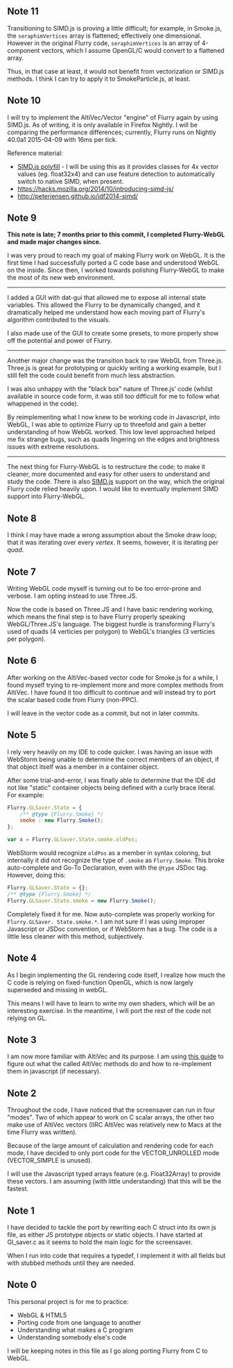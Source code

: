 ## Note 11

Transitioning to SIMD.js is proving a little difficult; for example, in Smoke.js, the `seraphimVertices`
array is flattened; effectively one dimensional. However in the original Flurry code, `seraphimVertices`
is an array of 4-component vectors, which I assume OpenGL/C would convert to a flattened array.

Thus, in that case at least, it would not benefit from vectorization or SIMD.js methods. I think I can
try to apply it to SmokeParticle.js, at least.

## Note 10

I will try to implement the AltiVec/Vector "engine" of Flurry again by using SIMD.js. As of writing,
it is only available in Firefox Nightly. I will be comparing the performance differences; currently,
Flurry runs on Nightly 40.0a1 2015-04-09 with 16ms per tick.

Reference material:

* [SIMD.js polyfill](https://github.com/johnmccutchan/ecmascript_simd) - I will be using this as it
provides classes for 4x vector values (eg. float32x4) and can use feature detection to automatically
switch to native SIMD, when present.
* https://hacks.mozilla.org/2014/10/introducing-simd-js/
* http://peterjensen.github.io/idf2014-simd/

## Note 9

**This note is late; 7 months prior to this commit, I completed Flurry-WebGL and made major changes since.**

I was very proud to reach my goal of making Flurry work on WebGL. It is the first time
I had successfully ported a C code base and understood WebGL on the inside. Since then,
I worked towards polishing Flurry-WebGL to make the most of its new web environment.

---

I added a GUI with dat-gui that allowed me to expose all internal state variables.
This allowed the Flurry to be dynamically changed, and it dramatically helped me
understand how each moving part of Flurry's algorithm contributed to the visuals.

I also made use of the GUI to create some presets, to more properly show off the potential
and power of Flurry.

---

Another major change was the transition back to raw WebGL from Three.js. Three.js is
great for prototyping or quickly writing a working example, but I still felt the code
could benefit from much less abstraction.

I was also unhappy with the "black box" nature of Three.js' code (whilst available in
source code form, it was still too difficult for me to follow what whappened in the code).

By reimplementing what I now knew to be working code in Javascript, into WebGL, I was able
to optimize Flurry up to threefold and gain a better understanding of how WebGL worked. This
low level approached helped me fix strange bugs, such as quads lingering on the edges and
brightness issues with extreme resolutions.

---

The next thing for Flurry-WebGL is to restructure the code; to make it cleaner, more documented
and easy for other users to understand and study the code. There is also [SIMD.js](https://blog.mozilla.org/javascript/2015/03/10/state-of-simd-js-performance-in-firefox/) support on the
way, which the original Flurry code relied heavily upon. I would like to eventually implement
SIMD support into Flurry-WebGL.

## Note 8

I think I may have made a wrong assumption about the Smoke draw loop; that it was
iterating over every *vertex*. It seems, however, it is iterating per *quad*.

## Note 7

Writing WebGL code myself is turning out to be too error-prone and verbose. I am opting
instead to use Three.JS.

Now the code is based on Three.JS and I have basic rendering working, which means the
final step is to have Flurry properly speaking WebGL/Three.JS's language. The biggest
hurdle is transforming Flurry's used of quads (4 verticies per polygon) to WebGL's
triangles (3 verticies per polygon).

## Note 6

After working on the AltiVec-based vector code for Smoke.js for a while, I found myself
trying to re-implement more and more complex methods from AltiVec. I have found it too
difficult to continue and will instead try to port the scalar based code from Flurry
(non-PPC).

I will leave in the vector code as a commit, but not in later commits.

## Note 5

I rely very heavily on my IDE to code quicker. I was having an issue with WebStorm being
unable to determine the correct members of an object, if that object itself was a member
in a container object.

After some trial-and-error, I was finally able to determine that the IDE did not like
"static" container objects being defined with a curly brace literal. For example:

```javascript
Flurry.GLSaver.State = {
    /** @type {Flurry.Smoke} */
    smoke : new Flurry.Smoke();
};

var x = Flurry.GLSaver.State.smoke.oldPos;
```

WebStorm would recognize `oldPos` as a member in syntax coloring, but internally it did
not recognize the type of `.smoke` as `Flurry.Smoke`. This broke auto-complete and Go-To
Declaration, even with the `@type` JSDoc tag. However, doing this:

```javascript
Flurry.GLSaver.State = {};
/** @type {Flurry.Smoke} */
Flurry.GLSaver.State.smoke = new Flurry.Smoke();
```

Completely fixed it for me. Now auto-complete was properly working for `Flurry.GLSaver.
State.smoke.*`. I am not sure if I was using improper Javascript or JSDoc convention, or
if WebStorm has a bug. The code is a little less cleaner with this method, subjectively.

## Note 4

As I begin implementing the GL rendering code itself, I realize how much the C code is
relying on fixed-function OpenGL, which is now largely superseded and missing in webGL.

This means I will have to learn to write my own shaders, which will be an interesting
exercise. In the meantime, I will port the rest of the code not relying on GL.

## Note 3

I am now more familiar with AltiVec and its purpose. I am using [this guide](http://www.freescale.com/files/32bit/doc/ref_manual/ALTIVECPIM.pdf)
to figure out what the called AltiVec methods do and how to re-implement them in
javascript (if necessary).

## Note 2

Throughout the code, I have noticed that the screensaver can run in four "modes". Two
of which appear to work on C scalar arrays, the other two make use of AltiVec vectors
(IIRC AltiVec was relatively new to Macs at the time Flurry was written).

Because of the large amount of calculation and rendering code for each mode, I have
decided to only port code for the VECTOR_UNROLLED mode (VECTOR_SIMPLE is unused).

I will use the Javascript typed arrays feature (e.g. Float32Array) to provide these
vectors. I am assuming (with little understanding) that this will be the fastest.

## Note 1

I have decided to tackle the port by rewriting each C struct into its own js file, as
either JS prototype objects or static objects. I have started at Gl_saver.c as it
seems to hold the main logic for the screensaver.

When I run into code that requires a typedef, I implement it with all fields but
with stubbed methods until they are needed.

## Note 0

This personal project is for me to practice:

* WebGL & HTML5
* Porting code from one language to another
* Understanding what makes a C program
* Understanding somebody else's code

I will be keeping notes in this file as I go along porting Flurry from C to WebGL.